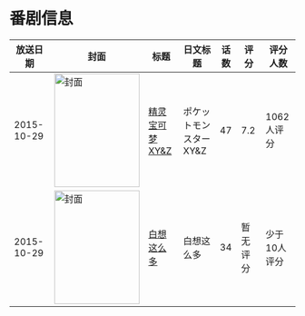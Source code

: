 # 番剧信息

|放送日期|封面|标题|日文标题|话数|评分|评分人数|
|---|---|---|---|---|---|---|
|2015-10-29|<img src="https://lain.bgm.tv/pic/cover/c/07/9e/146408_37zw4.jpg" alt="封面" style="width:150px;height:200px;object-fit:cover;">|[精灵宝可梦XY&Z](https://bangumi.tv/subject/146408)|ポケットモンスターXY&Z|47|7.2|1062人评分|
|2015-10-29|<img src="https://lain.bgm.tv/pic/cover/c/35/86/161564_K22PA.jpg" alt="封面" style="width:150px;height:200px;object-fit:cover;">|[白想这么多](https://bangumi.tv/subject/161564)|白想这么多|34|暂无评分|少于10人评分|

